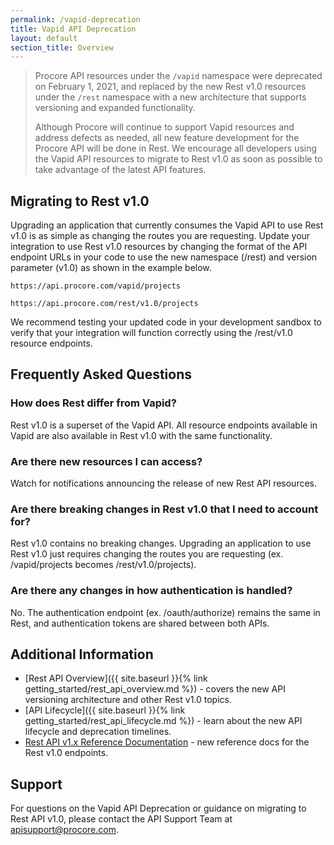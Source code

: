 ```yaml
---
permalink: /vapid-deprecation
title: Vapid API Deprecation
layout: default
section_title: Overview
---
```


> Procore API resources under the `/vapid` namespace were deprecated on February 1, 2021, and replaced by the new Rest v1.0 resources under the `/rest` namespace with a new architecture that supports versioning and expanded functionality.
>
> Although Procore will continue to support Vapid resources and address defects as needed, all new feature development for the Procore API will be done in Rest.
> We encourage all developers using the Vapid API resources to migrate to Rest v1.0 as soon as possible to take advantage of the latest API features.

## Migrating to Rest v1.0

Upgrading an application that currently consumes the Vapid API to use Rest v1.0 is as simple as changing the routes you are requesting.
Update your integration to use Rest v1.0 resources by changing the format of the API endpoint URLs in your code to use the new namespace (/rest) and version parameter (v1.0) as shown in the example below.

    https://api.procore.com/vapid/projects

    https://api.procore.com/rest/v1.0/projects

We recommend testing your updated code in your development sandbox to verify that your integration will function correctly using the /rest/v1.0 resource endpoints.

## Frequently Asked Questions ##

### How does Rest differ from Vapid? ###

Rest v1.0 is a superset of the Vapid API. All resource endpoints available in Vapid are also available in Rest v1.0 with the same functionality.

### Are there new resources I can access?

Watch for notifications announcing the release of new Rest API resources.

### Are there breaking changes in Rest v1.0 that I need to account for?

Rest v1.0 contains no breaking changes. Upgrading an application to use Rest v1.0 just requires changing the routes you are requesting (ex. /vapid/projects becomes /rest/v1.0/projects).

### Are there any changes in how authentication is handled?

No. The authentication endpoint (ex. /oauth/authorize) remains the same in Rest, and authentication tokens are shared between both APIs.

## Additional Information

- [Rest API Overview]({{ site.baseurl }}{% link getting_started/rest_api_overview.md %}) - covers the new API versioning architecture and other Rest v1.0 topics.
- [API Lifecycle]({{ site.baseurl }}{% link getting_started/rest_api_lifecycle.md %}) - learn about the new API lifecycle and deprecation timelines.
- [Rest API v1.x Reference Documentation](https://developers.procore.com/reference/rest/v1) - new reference docs for the Rest v1.0 endpoints.

## Support

For questions on the Vapid API Deprecation or guidance on migrating to Rest API v1.0, please contact the API Support Team at <apisupport@procore.com>.